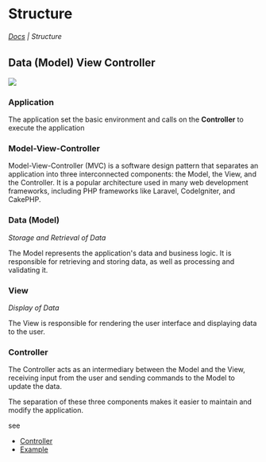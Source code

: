 # Structure

###### <navbar>[Docs](/docs/) | Structure</navbar>

## Data (Model) View Controller

<div class="clearfix">

<img class="float-end" src="/images/mvc.png">

<h3>Application</h3>

<p>The application set the basic environment and calls on the <strong>Controller</strong> to execute the application</p>

<h3>Model-View-Controller</h3>

<p>Model-View-Controller (MVC) is a software design pattern that separates an application into three interconnected components: the Model, the View, and the Controller. It is a popular architecture used in many web development frameworks, including PHP frameworks like Laravel, CodeIgniter, and CakePHP.</p>

<h3>Data (Model)</h3>
<p><em>Storage and Retrieval of Data</em></p>

<p>The Model represents the application's data and business logic. It is responsible for retrieving and storing data, as well as processing and validating it.</p>

<h3>View</h3>
<p><em>Display of Data</em></p>

<p>The View is responsible for rendering the user interface and displaying data to the user.</p>

<h3>Controller</h3>

<p>The Controller acts as an intermediary between the Model and the View, receiving input from the user and sending commands to the Model to update the data.</p>

<p>The separation of these three components makes it easier to maintain and modify the application.</p>

</div>

see
- [Controller](/docs/structureController)
- [Example](/docs/structureControllerExample)
